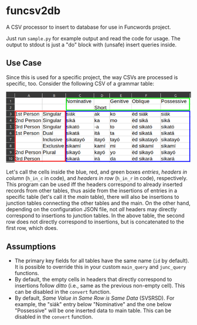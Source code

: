 # funcsv2db
A CSV processor to insert to database for use in Funcwords project.

Just run `sample.py` for example output and read the code for usage. The output to stdout is just a "do" block with (unsafe) insert queries inside.

## Use Case

Since this is used for a specific project, the way CSVs are processed is specific, too. Consider the following CSV of a grammar table:

![Pangasinan Personal Pronouns](doc/personal-pronoun-table.png)

Let's call the cells inside the blue, red, and green boxes *entries*, *headers in column* (`h_in_c` in code), and *headers in row* (`h_in_r` in code), respectively. This program can be used iff the headers correspond to already inserted records from other tables, thus aside from the insertions of entries in a specific table (let's call it the *main* table), there will also be insertions to junction tables connecting the other tables and the main. On the other hand, depending on the configuration JSON file, not *all* headers may directly correspond to insertions to junction tables. In the above table, the second row does not directly correspond to insertions, but is concatenated to the first row, which does.

## Assumptions
- The primary key fields for all tables have the same name (`id` by default). It is possible to override this in your custom `main_query` and `junc_query` functions.
- By default, the empty cells in headers that directly correspond to insertions follow *ditto* (i.e., same as the previous non-empty cell). This can be disabled in the `convert` function.
- By default, *Same Value in Same Row is Same Data* (SVSRSD). For example, the "siák" entry below "Nominative" and the one below "Possessive" will be one inserted data to main table. This can be disabled in the `convert` function.